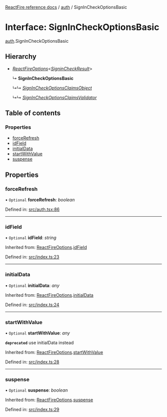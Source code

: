 [ReactFire reference docs](../README.md) / [auth](../modules/auth.md) / SignInCheckOptionsBasic

# Interface: SignInCheckOptionsBasic

[auth](../modules/auth.md).SignInCheckOptionsBasic

## Hierarchy

- [*ReactFireOptions*](index.reactfireoptions.md)<[*SigninCheckResult*](../modules/auth.md#signincheckresult)\>

  ↳ **SignInCheckOptionsBasic**

  ↳↳ [*SignInCheckOptionsClaimsObject*](auth.signincheckoptionsclaimsobject.md)

  ↳↳ [*SignInCheckOptionsClaimsValidator*](auth.signincheckoptionsclaimsvalidator.md)

## Table of contents

### Properties

- [forceRefresh](auth.signincheckoptionsbasic.md#forcerefresh)
- [idField](auth.signincheckoptionsbasic.md#idfield)
- [initialData](auth.signincheckoptionsbasic.md#initialdata)
- [startWithValue](auth.signincheckoptionsbasic.md#startwithvalue)
- [suspense](auth.signincheckoptionsbasic.md#suspense)

## Properties

### forceRefresh

• `Optional` **forceRefresh**: *boolean*

Defined in: [src/auth.tsx:86](https://github.com/FirebaseExtended/reactfire/blob/main/src/auth.tsx#L86)

___

### idField

• `Optional` **idField**: *string*

Inherited from: [ReactFireOptions](index.reactfireoptions.md).[idField](index.reactfireoptions.md#idfield)

Defined in: [src/index.ts:23](https://github.com/FirebaseExtended/reactfire/blob/main/src/index.ts#L23)

___

### initialData

• `Optional` **initialData**: *any*

Inherited from: [ReactFireOptions](index.reactfireoptions.md).[initialData](index.reactfireoptions.md#initialdata)

Defined in: [src/index.ts:24](https://github.com/FirebaseExtended/reactfire/blob/main/src/index.ts#L24)

___

### startWithValue

• `Optional` **startWithValue**: *any*

**`deprecated`** use initialData instead

Inherited from: [ReactFireOptions](index.reactfireoptions.md).[startWithValue](index.reactfireoptions.md#startwithvalue)

Defined in: [src/index.ts:28](https://github.com/FirebaseExtended/reactfire/blob/main/src/index.ts#L28)

___

### suspense

• `Optional` **suspense**: *boolean*

Inherited from: [ReactFireOptions](index.reactfireoptions.md).[suspense](index.reactfireoptions.md#suspense)

Defined in: [src/index.ts:29](https://github.com/FirebaseExtended/reactfire/blob/main/src/index.ts#L29)
